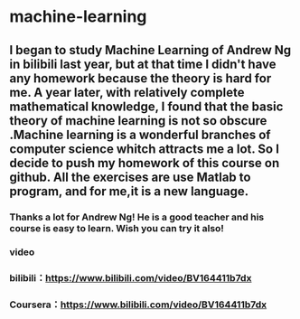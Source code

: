 # machine-learning

## I began to study Machine Learning of Andrew Ng in bilibili last year, but at that time I didn't have any homework because the theory is hard for me. A year later, with relatively complete mathematical knowledge, I found that the basic theory of machine learning is not so obscure .Machine learning is a wonderful branches of computer science whitch attracts me a lot. So I decide to push my homework of this course on github. All the exercises are use Matlab to program, and for me,it is a  new language.    

### Thanks a lot for Andrew Ng! He is a good teacher and his course is easy to learn. Wish you can try it also!
### video
### bilibili：https://www.bilibili.com/video/BV164411b7dx
### Coursera：https://www.bilibili.com/video/BV164411b7dx

